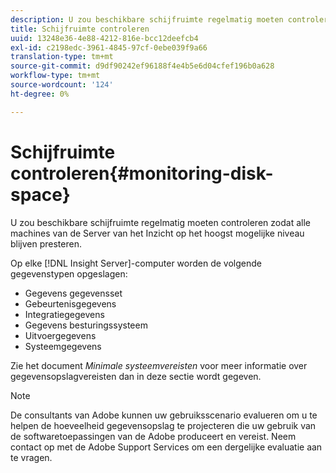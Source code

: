 ```yaml
---
description: U zou beschikbare schijfruimte regelmatig moeten controleren zodat alle machines van de Server van het Inzicht op het hoogst mogelijke niveau blijven presteren.
title: Schijfruimte controleren
uuid: 13248e36-4e88-4212-816e-bcc12deefcb4
exl-id: c2198edc-3961-4845-97cf-0ebe039f9a66
translation-type: tm+mt
source-git-commit: d9df90242ef96188f4e4b5e6d04cfef196b0a628
workflow-type: tm+mt
source-wordcount: '124'
ht-degree: 0%

---
```


# Schijfruimte controleren{#monitoring-disk-space}

U zou beschikbare schijfruimte regelmatig moeten controleren zodat alle machines van de Server van het Inzicht op het hoogst mogelijke niveau blijven presteren.

Op elke [!DNL Insight Server]-computer worden de volgende gegevenstypen opgeslagen:

* Gegevens gegevensset
* Gebeurtenisgegevens
* Integratiegegevens
* Gegevens besturingssysteem
* Uitvoergegevens
* Systeemgegevens

Zie het document *Minimale systeemvereisten* voor meer informatie over gegevensopslagvereisten dan in deze sectie wordt gegeven.

>[!NOTE]
>
>De consultants van Adobe kunnen uw gebruiksscenario evalueren om u te helpen de hoeveelheid gegevensopslag te projecteren die uw gebruik van de softwaretoepassingen van de Adobe produceert en vereist. Neem contact op met de Adobe Support Services om een dergelijke evaluatie aan te vragen.
